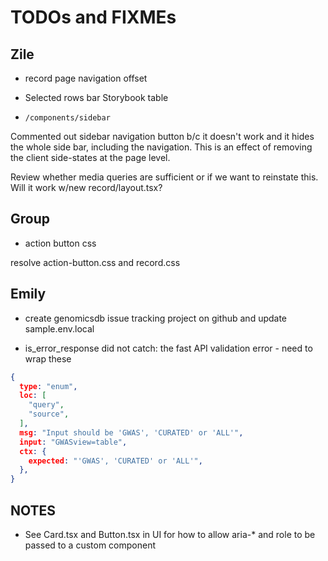 # TODOs and FIXMEs

## Zile

* record page navigation offset

* Selected rows bar Storybook table

* `/components/sidebar`

Commented out sidebar navigation button b/c it doesn't work and it hides the whole side bar, including the navigation.
This is an effect of removing the client side-states at the page level.

Review whether media queries are sufficient or if we want to reinstate this.  Will it work w/new record/layout.tsx?

## Group

* action button css

resolve action-button.css and record.css


## Emily

- create genomicsdb issue tracking project on github and update sample.env.local

- is_error_response did not catch: the fast API validation error - need to wrap these

```json
{
  type: "enum",
  loc: [
    "query",
    "source",
  ],
  msg: "Input should be 'GWAS', 'CURATED' or 'ALL'",
  input: "GWASview=table",
  ctx: {
    expected: "'GWAS', 'CURATED' or 'ALL'",
  },
}
```

## NOTES

* See Card.tsx and Button.tsx in UI for how to allow aria-* and role to be passed to a custom component